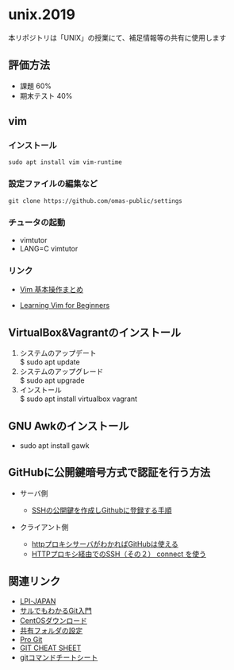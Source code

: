 # unix.2019
本リポジトリは「UNIX」の授業にて、補足情報等の共有に使用します

## 評価方法

- 課題 60%
- 期末テスト 40%

## vim

### インストール

```
sudo apt install vim vim-runtime
```

### 設定ファイルの編集など

```
git clone https://github.com/omas-public/settings
```

### チュータの起動

- vimtutor
- LANG=C vimtutor

### リンク

- <a href="http://archiva.jp/web/tool/vim_basic.html" target="_blank">Vim 基本操作まとめ</a>

- <a href="http://www.labnol.org/internet/learning-vim-for-beginners/28820/" target="_blank">Learning Vim for Beginners</a>

## VirtualBox&Vagrantのインストール

1. システムのアップデート  
$ sudo apt update
1. システムのアップグレード  
$ sudo apt upgrade
1. インストール  
$ sudo apt install virtualbox vagrant

## GNU Awkのインストール

- sudo apt install gawk

## GitHubに公開鍵暗号方式で認証を行う方法

- サーバ側
	- <a href="http://monsat.hatenablog.com/entry/generating-ssh-keys-for-github" target="_blank">SSHの公開鍵を作成しGithubに登録する手順</a>

- クライアント側

	- <a href="http://qiita.com/n_slender/items/30db800aad7eb193c07e" target="_blank">httpプロキシサーバがわかればGitHubは使える</a>
	- <a href="http://takuya-1st.hatenablog.jp/entry/20110813/1313223707" target="_blank">HTTPプロキシ経由でのSSH（その２） connect を使う</a>

## 関連リンク

- <a href="http://www.lpi.or.jp/" target="_blank">LPI-JAPAN</a>
- <a href="http://www.backlog.jp/git-guide/" target="_blank">サルでもわかるGit入門</a>
- <a href="http://isoredirect.centos.org/centos/7/isos/x86_64/CentOS-7-x86_64-DVD-1511.iso" target="_blank">CentOSダウンロード</a>
- <a href="https://qiita.com/sudachi808/items/edc304b3ee6c1436b0fd" target="_blank">共有フォルダの設定</a>
- <a href="https://git-scm.com/book/en/v2" target="_blank">Pro Git</a>
- <a href="https://www.git-tower.com/blog/git-cheat-sheet/" target="_blank">GIT CHEAT SHEET</a>
- <a href="http://qiita.com/sutetotanuki/items/1700343852e863ba63a0" target="_blank">gitコマンドチートシート</a>